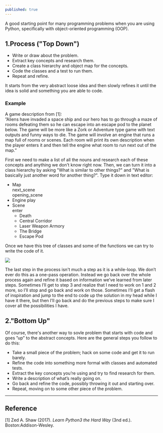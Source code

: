 ```yaml
---
published: true
---
```

A good starting point for many programming problems when you are using Python, specifically with object-oriented programming (OOP).

## 1.Process ("Top Down")
- Write or draw about the problem.  
- Extract key concepts and research them.  
- Create a class hierarchy and object map for the concepts.  
- Code the classes and a test to run them.  
- Repeat and refine.  

It starts from the very abstract loose idea and then slowly refines it until the idea is solid and something you are able to code. 

### Example
A game description from [1]:  
”Aliens have invaded a space ship and our hero has to go through a maze of rooms defeating them so he can escape into an escape pod to the planet below. The game will be more like a Zork or Adventure type game with text outputs and funny ways to die. The game will involve an engine that runs a map full of rooms or scenes. Each room will print its own description when the player enters it and then tell the engine what room to run next out of the map.”  

First we need to make a list of all the nouns and research  each of these concepts and anything we don't know right now. Then, we can turn it into a class hierarchy by asking "What is similar to other things?" and "What is basically just another word for another thing?". Type it down in text editor:

* Map  
  next_scene  
  opening_scene  
* Engine
  play  
* Scene  
  enter  
  * Death  
  * Central Corridor  
  * Laser Weapon Armory  
  * The Bridge  
  * Escape Pod 

Once we have this tree of classes and some of the functions we can try to write the code of it.  

![]({{site.baseurl}}/images/process_1.PNG)

The last step in the process isn't much a step as it is a while-loop. We don’t ever do this as a one-pass operation. Instead we go back over the whole process again and refine it based on information we’ve learned from later steps. Sometimes I’ll get to step 3 and realize that I need to work on 1 and 2 more, so I’ll stop and go back and work on those. Sometimes I’ll get a flash of inspiration and jump to the end to code up the solution in my head while I have it there, but then I’ll go back and do the previous steps to make sure I cover all the possibilities I have.


## 2."Bottom Up"
Of course, there's another way to sovle problem that starts with code and goes ”up” to the abstract concepts. Here are the general steps you follow to do this:  
- Take a small piece of the problem; hack on some code and get it to run barely.  
- Refine the code into something more formal with classes and automated tests.  
- Extract the key concepts you’re using and try to find research for them.
- Write a description of what’s really going on.  
- Go back and refine the code, possibly throwing it out and starting over.  
- Repeat, moving on to some other piece of the problem.  

----
## Reference
[1] Zed A. Shaw (2017). _Learn Python3 the Hard Way_ (3nd ed.). Boston:Addison-Wesley.
